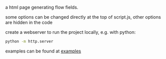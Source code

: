 a html page generating flow fields.

some options can be changed directly at the top of script.js, other options are hidden in the code

create a webserver to run the project locally, e.g. with python:
```sh
python -m http.server
```

examples can be found at [examples](examples)